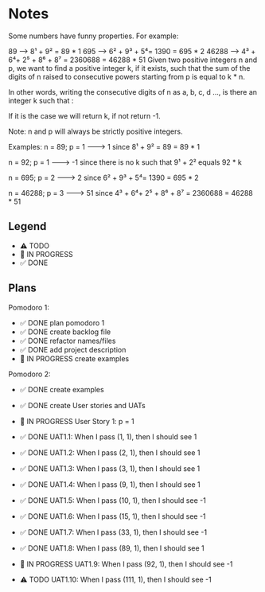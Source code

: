 # Notes

Some numbers have funny properties. For example:

89 --> 8¹ + 9² = 89 * 1
695 --> 6² + 9³ + 5⁴= 1390 = 695 * 2
46288 --> 4³ + 6⁴+ 2⁵ + 8⁶ + 8⁷ = 2360688 = 46288 * 51
Given two positive integers n and p, we want to find a positive integer k, if it exists, such that the sum of the digits of n raised to consecutive powers starting from p is equal to k * n.

In other words, writing the consecutive digits of n as a, b, c, d ..., is there an integer k such that :


If it is the case we will return k, if not return -1.

Note: n and p will always be strictly positive integers.

Examples:
n = 89; p = 1 ---> 1 since 8¹ + 9² = 89 = 89 * 1

n = 92; p = 1 ---> -1 since there is no k such that 9¹ + 2² equals 92 * k

n = 695; p = 2 ---> 2 since 6² + 9³ + 5⁴= 1390 = 695 * 2

n = 46288; p = 3 ---> 51 since 4³ + 6⁴+ 2⁵ + 8⁶ + 8⁷ = 2360688 = 46288 * 51

## Legend
- ⚠ TODO
- 🚧 IN PROGRESS
- ✅ DONE

## Plans

Pomodoro 1:
- ✅ DONE plan pomodoro 1
- ✅ DONE create backlog file
- ✅ DONE refactor names/files
- ✅ DONE add project description
- 🚧 IN PROGRESS create examples

Pomodoro 2:
- ✅ DONE create examples
- ✅ DONE create User stories and UATs
- 🚧 IN PROGRESS User Story 1: p = 1

- ✅ DONE UAT1.1: When I pass (1, 1), then I should see 1
- ✅ DONE UAT1.2: When I pass (2, 1), then I should see 1
- ✅ DONE UAT1.3: When I pass (3, 1), then I should see 1
- ✅ DONE UAT1.4: When I pass (9, 1), then I should see 1
- ✅ DONE UAT1.5: When I pass (10, 1), then I should see -1
- ✅ DONE UAT1.6: When I pass (15, 1), then I should see -1
- ✅ DONE UAT1.7: When I pass (33, 1), then I should see -1
- ✅ DONE UAT1.8: When I pass (89, 1), then I should see 1
- 🚧 IN PROGRESS UAT1.9: When I pass (92, 1), then I should see -1
- ⚠ TODO UAT1.10: When I pass (111, 1), then I should see -1